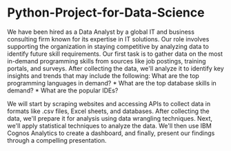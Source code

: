 # Python-Project-for-Data-Science

We have been hired as a Data Analyst by a global IT and business consulting firm known for its expertise in IT solutions. Our role involves supporting the organization in staying competitive by analyzing data to identify future skill requirements. Our first task is to gather data on the most in-demand programming skills from sources like job postings, training portals, and surveys. After collecting the data, we'll analyze it to identify key insights and trends that may include the following: What are the top programming languages in demand? * What are the top database skills in demand? * What are the popular IDEs?

We will start by scraping websites and accessing APIs to collect data in formats like .csv files, Excel sheets, and databases. After collecting the data, we'll prepare it for analysis using data wrangling techniques. Next, we'll apply statistical techniques to analyze the data. We'll then use IBM Cognos Analytics to create a dashboard, and finally, present our findings through a compelling presentation.
